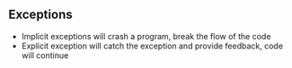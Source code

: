 ## Exceptions

- Implicit exceptions will crash a program, break the flow of the code
- Explicit exception will catch the exception and provide feedback, code will continue
